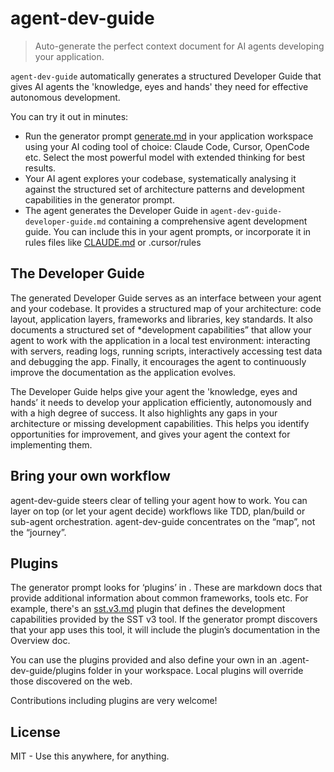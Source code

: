 # agent-dev-guide

> Auto-generate the perfect context document for AI agents developing your application.

`agent-dev-guide` automatically generates a structured Developer Guide that gives AI agents the 'knowledge, eyes and hands' they need for effective autonomous development.

You can try it out in minutes:

- Run the generator prompt [generate.md](generate.md) in your application workspace using your AI coding tool of choice: Claude Code, Cursor, OpenCode etc. Select the most powerful model with extended thinking for best results.
- Your AI agent explores your codebase, systematically analysing it against the structured set of architecture patterns and development capabilities in the generator prompt.
- The agent generates the Developer Guide in `agent-dev-guide-developer-guide.md` containing a comprehensive agent development guide. You can include this in your agent prompts, or incorporate it in rules files like [CLAUDE.md](http://CLAUDE.md) or .cursor/rules

## The Developer Guide

The generated Developer Guide serves as an interface between your agent and your codebase. It provides a structured map of your architecture: code layout, application layers, frameworks and libraries, key standards. It also documents a structured set of *development capabilities” that allow your agent to work with the application in a local test environment: interacting with servers, reading logs, running scripts, interactively accessing test data and debugging the app. Finally, it encourages the agent to continuously improve the documentation as the application evolves. 

The Developer Guide helps give your agent the 'knowledge, eyes and hands’ it needs to develop your application efficiently, autonomously and with a high degree of success. It also highlights any gaps in your architecture or missing development capabilities. This helps you identify opportunities for improvement, and gives your agent the context for implementing them. 

## Bring your own workflow

agent-dev-guide steers clear of telling your agent how to work. You can layer on top (or let your agent decide) workflows like TDD, plan/build or sub-agent orchestration. agent-dev-guide concentrates on the “map”, not the “journey”. 

## Plugins

The generator prompt looks for ‘plugins’ in <URL>. These are markdown docs that provide additional information about common frameworks, tools etc. For example, there's an [sst.v3.md](http://sst.v3.md) plugin that defines the development capabilities provided by the SST v3 tool. If the generator prompt discovers that your app uses this tool, it will include the plugin’s documentation in the Overview doc. 

You can use the plugins provided and also define your own in an .agent-dev-guide/plugins folder in your workspace. Local plugins will override those discovered on the web. 

Contributions including plugins are very welcome!

## License

MIT - Use this anywhere, for anything.

